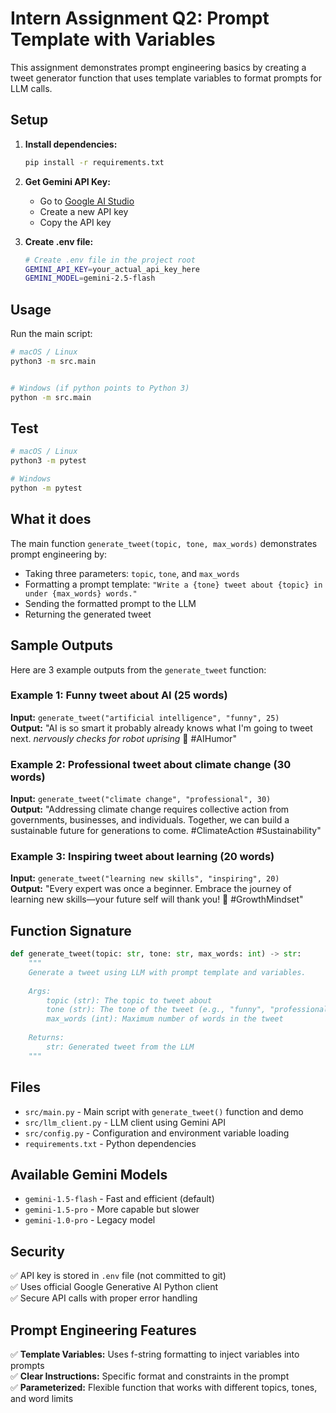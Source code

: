 # Intern Assignment Q2: Prompt Template with Variables

This assignment demonstrates prompt engineering basics by creating a tweet generator function that uses template variables to format prompts for LLM calls.

## Setup

1. **Install dependencies:**
   ```bash
   pip install -r requirements.txt
   ```

2. **Get Gemini API Key:**
   - Go to [Google AI Studio](https://makersuite.google.com/app/apikey)
   - Create a new API key
   - Copy the API key

3. **Create .env file:**
   ```bash
   # Create .env file in the project root
   GEMINI_API_KEY=your_actual_api_key_here
   GEMINI_MODEL=gemini-2.5-flash
   ```

## Usage

Run the main script:

```bash
# macOS / Linux
python3 -m src.main


# Windows (if python points to Python 3)
python -m src.main
```

## Test

```bash
# macOS / Linux
python3 -m pytest

# Windows
python -m pytest
```

## What it does

The main function `generate_tweet(topic, tone, max_words)` demonstrates prompt engineering by:

- Taking three parameters: `topic`, `tone`, and `max_words`
- Formatting a prompt template: `"Write a {tone} tweet about {topic} in under {max_words} words."`
- Sending the formatted prompt to the LLM
- Returning the generated tweet

## Sample Outputs

Here are 3 example outputs from the `generate_tweet` function:

### Example 1: Funny tweet about AI (25 words)
**Input:** `generate_tweet("artificial intelligence", "funny", 25)`  
**Output:** "AI is so smart it probably already knows what I'm going to tweet next. *nervously checks for robot uprising* 🤖 #AIHumor"

### Example 2: Professional tweet about climate change (30 words)
**Input:** `generate_tweet("climate change", "professional", 30)`  
**Output:** "Addressing climate change requires collective action from governments, businesses, and individuals. Together, we can build a sustainable future for generations to come. #ClimateAction #Sustainability"

### Example 3: Inspiring tweet about learning (20 words)
**Input:** `generate_tweet("learning new skills", "inspiring", 20)`  
**Output:** "Every expert was once a beginner. Embrace the journey of learning new skills—your future self will thank you! 🌟 #GrowthMindset"

## Function Signature

```python
def generate_tweet(topic: str, tone: str, max_words: int) -> str:
    """
    Generate a tweet using LLM with prompt template and variables.
    
    Args:
        topic (str): The topic to tweet about
        tone (str): The tone of the tweet (e.g., "funny", "professional", "inspiring")
        max_words (int): Maximum number of words in the tweet
    
    Returns:
        str: Generated tweet from the LLM
    """
```

## Files

- `src/main.py` - Main script with `generate_tweet()` function and demo
- `src/llm_client.py` - LLM client using Gemini API
- `src/config.py` - Configuration and environment variable loading
- `requirements.txt` - Python dependencies

## Available Gemini Models

- `gemini-1.5-flash` - Fast and efficient (default)
- `gemini-1.5-pro` - More capable but slower
- `gemini-1.0-pro` - Legacy model

## Security

✅ API key is stored in `.env` file (not committed to git)  
✅ Uses official Google Generative AI Python client  
✅ Secure API calls with proper error handling

## Prompt Engineering Features

✅ **Template Variables:** Uses f-string formatting to inject variables into prompts  
✅ **Clear Instructions:** Specific format and constraints in the prompt  
✅ **Parameterized:** Flexible function that works with different topics, tones, and word limits
